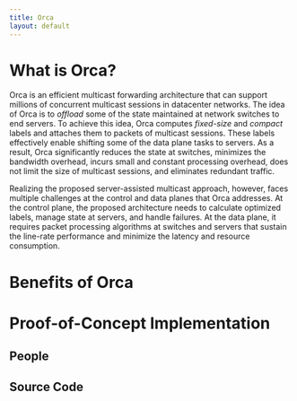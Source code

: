 ```yaml
---
title: Orca
layout: default
---
```



# What is Orca?

Orca is an efficient multicast forwarding architecture that can support millions
of concurrent multicast sessions in datacenter networks. The
idea of Orca is to *offload* some of the state maintained at
network switches to end servers. To achieve this idea, Orca
computes *fixed-size* and *compact* labels and attaches them to
packets of multicast sessions. These labels effectively enable
shifting some of the data plane tasks to servers. As a result,
Orca significantly reduces the state at switches, minimizes
the bandwidth overhead, incurs small and constant processing
overhead, does not limit the size of multicast sessions, and
eliminates redundant traffic. 

Realizing the proposed server-assisted multicast approach, however, faces multiple challenges
at the control and data planes that Orca addresses. At
the control plane, the proposed architecture needs to calculate
optimized labels, manage state at servers, and handle failures.
At the data plane, it requires packet processing algorithms at
switches and servers that sustain the line-rate performance
and minimize the latency and resource consumption.

# Benefits of Orca

# Proof-of-Concept Implementation

## People

## Source Code


